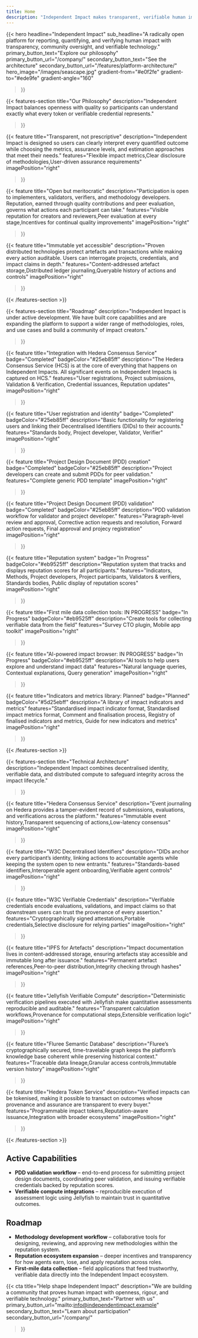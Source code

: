 ```yaml
---
title: Home
description: "Independent Impact makes transparent, verifiable human impact accounting possible through open participation and rigorous peer review."
---
```


{{< hero
    headline="Independent Impact"
    sub_headline="A radically open platform for reporting, quantifying, and verifying human impact with transparency, community oversight, and verifiable technology."
    primary_button_text="Explore our philosophy"
    primary_button_url="/company/"
    secondary_button_text="See the architecture"
    secondary_button_url="/features/platform-architecture/"
    hero_image="/images/seascape.jpg"
    gradient-from="#e0f2fe"
    gradient-to="#ede9fe"
    gradient-angle="160"
>}}

{{< features-section
    title="Our Philosophy"
    description="Independent Impact balances openness with quality so participants can understand exactly what every token or verifiable credential represents."
>}}

{{< feature
    title="Transparent, not prescriptive"
    description="Independent Impact is designed so users can clearly interpret every quantified outcome while choosing the metrics, assurance levels, and estimation approaches that meet their needs."
    features="Flexible impact metrics,Clear disclosure of methodologies,User-driven assurance requirements"
    imagePosition="right"
>}}

{{< feature
    title="Open but meritocratic"
    description="Participation is open to implementers, validators, verifiers, and methodology developers. Reputation, earned through quality contributions and peer evaluation, governs what actions each participant can take."
    features="Visible reputation for creators and reviewers,Peer evaluation at every stage,Incentives for continual quality improvements"
    imagePosition="right"
>}}

{{< feature
    title="Immutable yet accessible"
    description="Proven distributed technologies protect artefacts and transactions while making every action auditable. Users can interrogate projects, credentials, and impact claims in depth."
    features="Content-addressed artefact storage,Distributed ledger journaling,Queryable history of actions and controls"
    imagePosition="right"
>}}

{{< /features-section >}}

{{< features-section
    title="Roadmap"
    description="Independent Impact is under active development. We have built core capabilities and are expanding the platform to support a wider range of methodologies, roles, and use cases and build a community of impact creators."
>}}

{{< feature
    title="Integration with Hedera Consensus Service"
    badge="Completed"
    badgeColor="#25eb85ff"
    description="The Hedera Consensus Service (HCS) is at the core of everything that happens on Independent Impacts. All significant events on Independent Impacts is captured on HCS."
    features="User registrations, Project submissions, Validation & Verification, Credential issuances, Reputation updates"
    imagePosition="right"
>}}

{{< feature
    title="User registration and identity"
    badge="Completed"
    badgeColor="#25eb85ff"
    description="Basic functionality for registering users and linking their Decentralised Identifiers (DIDs) to their accounts."
    features="Standards body, Project developer, Validator, Verifier"
    imagePosition="right"
>}}

{{< feature
    title="Project Design Document (PDD) creation"
    badge="Completed"
    badgeColor="#25eb85ff"
    description="Project developers can create and submit PDDs for peer validation."
    features="Complete generic PDD template"
    imagePosition="right"
>}}

{{< feature
    title="Project Design Document (PDD) validation"
    badge="Completed"
    badgeColor="#25eb85ff"
    description="PDD validation workflow for validator and project developer."
    features="Paragraph-level review and approval, Corrective action requests and resolution, Forward action requests, Final approval and projecy registration"
    imagePosition="right"
>}}

{{< feature
    title="Reputation system"
    badge="In Progress"
    badgeColor="#eb9525ff"
    description="Reputation system that tracks and displays reputation scores for all participants."
    features="Indicators, Methods, Project developers, Project participants, Validators & verifiers, Standards bodies, Public display of reputation scores"
    imagePosition="right"
>}}


{{< feature
    title="First mile data collection tools: IN PROGRESS"
    badge="In Progress"
    badgeColor="#eb9525ff"
    description="Create tools for collecting verifiable data from the field"
    features="Survey CTO plugin, Mobile app toolkit"
    imagePosition="right"
>}}

{{< feature
    title="AI-powered impact browser: IN PROGRESS"
    badge="In Progress"
    badgeColor="#eb9525ff"
    description="AI tools to help users explore and understand impact data"
    features="Natural language queries, Contextual explanations, Query generation"
    imagePosition="right"
>}}

{{< feature
    title="Indicators and metrics library: Planned"
    badge="Planned"
    badgeColor="#5d25ebff"
    description="A library of impact indicators and metrics"
    features="Standardised impact indicator format, Standardised impact metrics format, Comment and finalisation process, Registry of finalised indicators and metrics, Guide for new indicators and metrics"
    imagePosition="right"
>}}


{{< /features-section >}}


{{< features-section
    title="Technical Architecture"
    description="Independent Impact combines decentralised identity, verifiable data, and distributed compute to safeguard integrity across the impact lifecycle."
>}}

{{< feature
    title="Hedera Consensus Service"
    description="Event journaling on Hedera provides a tamper-evident record of submissions, evaluations, and verifications across the platform."
    features="Immutable event history,Transparent sequencing of actions,Low-latency consensus"
    imagePosition="right"
>}}

{{< feature
    title="W3C Decentralised Identifiers"
    description="DIDs anchor every participant’s identity, linking actions to accountable agents while keeping the system open to new entrants."
    features="Standards-based identifiers,Interoperable agent onboarding,Verifiable agent controls"
    imagePosition="right"
>}}

{{< feature
    title="W3C Verifiable Credentials"
    description="Verifiable credentials encode evaluations, validations, and impact claims so that downstream users can trust the provenance of every assertion."
    features="Cryptographically signed attestations,Portable credentials,Selective disclosure for relying parties"
    imagePosition="right"
>}}

{{< feature
    title="IPFS for Artefacts"
    description="Impact documentation lives in content-addressed storage, ensuring artefacts stay accessible and immutable long after issuance."
    features="Permanent artefact references,Peer-to-peer distribution,Integrity checking through hashes"
    imagePosition="right"
>}}

{{< feature
    title="Jellyfish Verifiable Compute"
    description="Deterministic verification pipelines executed with Jellyfish make quantitative assessments reproducible and auditable."
    features="Transparent calculation workflows,Provenance for computational steps,Extensible verification logic"
    imagePosition="right"
>}}

{{< feature
    title="Fluree Semantic Database"
    description="Fluree’s cryptographically secured, time-travelable graph keeps the platform’s knowledge base coherent while preserving historical context."
    features="Traceable data lineage,Granular access controls,Immutable version history"
    imagePosition="right"
>}}

{{< feature
    title="Hedera Token Service"
    description="Verified impacts can be tokenised, making it possible to transact on outcomes whose provenance and assurance are transparent to every buyer."
    features="Programmable impact tokens,Reputation-aware issuance,Integration with broader ecosystems"
    imagePosition="right"
>}}

{{< /features-section >}}









## Active Capabilities

- **PDD validation workflow** – end-to-end process for submitting project design documents, coordinating peer validation, and issuing verifiable credentials backed by reputation scores.
- **Verifiable compute integrations** – reproducible execution of assessment logic using Jellyfish to maintain trust in quantitative outcomes.

## Roadmap

- **Methodology development workflow** – collaborative tools for designing, reviewing, and approving new methodologies within the reputation system.
- **Reputation ecosystem expansion** – deeper incentives and transparency for how agents earn, lose, and apply reputation across roles.
- **First-mile data collection** – field applications that feed trustworthy, verifiable data directly into the Independent Impact ecosystem.

{{< cta
    title="Help shape Independent Impact"
    description="We are building a community that proves human impact with openness, rigour, and verifiable technology."
    primary_button_text="Partner with us"
    primary_button_url="mailto:info@independentimpact.example"
    secondary_button_text="Learn about participation"
    secondary_button_url="/company/"
>}}
